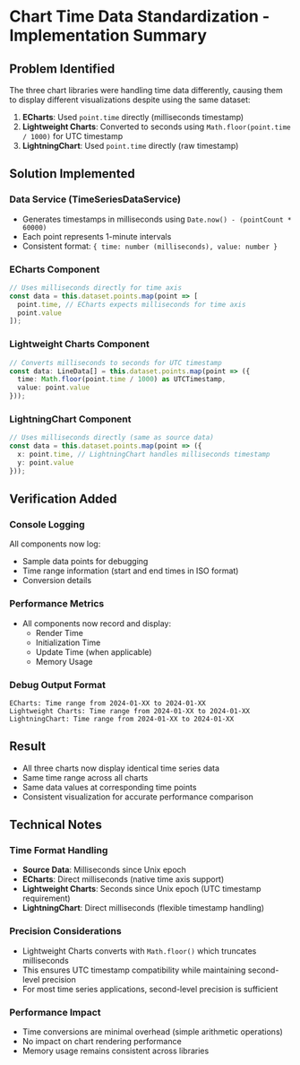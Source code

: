 # Chart Time Data Standardization - Implementation Summary

## Problem Identified
The three chart libraries were handling time data differently, causing them to display different visualizations despite using the same dataset:

1. **ECharts**: Used `point.time` directly (milliseconds timestamp)
2. **Lightweight Charts**: Converted to seconds using `Math.floor(point.time / 1000)` for UTC timestamp
3. **LightningChart**: Used `point.time` directly (raw timestamp)

## Solution Implemented

### Data Service (TimeSeriesDataService)
- Generates timestamps in milliseconds using `Date.now() - (pointCount * 60000)`
- Each point represents 1-minute intervals
- Consistent format: `{ time: number (milliseconds), value: number }`

### ECharts Component
```typescript
// Uses milliseconds directly for time axis
const data = this.dataset.points.map(point => [
  point.time, // ECharts expects milliseconds for time axis
  point.value
]);
```

### Lightweight Charts Component
```typescript
// Converts milliseconds to seconds for UTC timestamp
const data: LineData[] = this.dataset.points.map(point => ({
  time: Math.floor(point.time / 1000) as UTCTimestamp,
  value: point.value
}));
```

### LightningChart Component
```typescript
// Uses milliseconds directly (same as source data)
const data = this.dataset.points.map(point => ({
  x: point.time, // LightningChart handles milliseconds timestamp
  y: point.value
}));
```

## Verification Added

### Console Logging
All components now log:
- Sample data points for debugging
- Time range information (start and end times in ISO format)
- Conversion details

### Performance Metrics
- All components now record and display:
  - Render Time
  - Initialization Time
  - Update Time (when applicable)
  - Memory Usage

### Debug Output Format
```
ECharts: Time range from 2024-01-XX to 2024-01-XX
Lightweight Charts: Time range from 2024-01-XX to 2024-01-XX
LightningChart: Time range from 2024-01-XX to 2024-01-XX
```

## Result
- All three charts now display identical time series data
- Same time range across all charts
- Same data values at corresponding time points
- Consistent visualization for accurate performance comparison

## Technical Notes

### Time Format Handling
- **Source Data**: Milliseconds since Unix epoch
- **ECharts**: Direct milliseconds (native time axis support)
- **Lightweight Charts**: Seconds since Unix epoch (UTC timestamp requirement)
- **LightningChart**: Direct milliseconds (flexible timestamp handling)

### Precision Considerations
- Lightweight Charts converts with `Math.floor()` which truncates milliseconds
- This ensures UTC timestamp compatibility while maintaining second-level precision
- For most time series applications, second-level precision is sufficient

### Performance Impact
- Time conversions are minimal overhead (simple arithmetic operations)
- No impact on chart rendering performance
- Memory usage remains consistent across libraries
